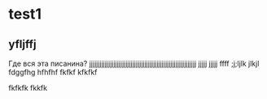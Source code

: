 # test1

## yfljffj
Где вся эта писанина?
jjjjjjjjjjjjjjjjjjjjjjjjjjjjjjjjjjjjjjjjjjjjjjjjjjjjjjjjjjjjjj
jjjjj jjjjj ffff ;j;ljlk jlkjl fdggfhg
hfhfhf fkfkf kfkfkf

fkfkfk fkkfk
